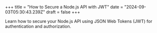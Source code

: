 +++
title = "How to Secure a Node.js API with JWT"
date = "2024-09-03T05:30:43.239Z"
draft = false
+++

  Learn how to secure your Node.js API using JSON Web Tokens (JWT) for authentication and authorization.
        